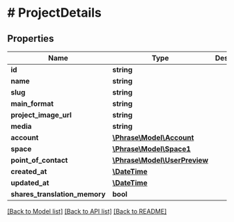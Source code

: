 # # ProjectDetails

## Properties

Name | Type | Description | Notes
------------ | ------------- | ------------- | -------------
**id** | **string** |  | [optional] 
**name** | **string** |  | [optional] 
**slug** | **string** |  | [optional] 
**main_format** | **string** |  | [optional] 
**project_image_url** | **string** |  | [optional] 
**media** | **string** |  | [optional] 
**account** | [**\Phrase\Model\Account**](Account.md) |  | [optional] 
**space** | [**\Phrase\Model\Space1**](Space1.md) |  | [optional] 
**point_of_contact** | [**\Phrase\Model\UserPreview**](UserPreview.md) |  | [optional] 
**created_at** | [**\DateTime**](\DateTime.md) |  | [optional] 
**updated_at** | [**\DateTime**](\DateTime.md) |  | [optional] 
**shares_translation_memory** | **bool** |  | [optional] 

[[Back to Model list]](../../README.md#documentation-for-models) [[Back to API list]](../../README.md#documentation-for-api-endpoints) [[Back to README]](../../README.md)


